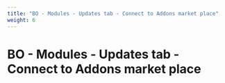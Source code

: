 ```yaml
---
title: "BO - Modules - Updates tab - Connect to Addons market place"
weight: 6
---
```


# BO - Modules - Updates tab - Connect to Addons market place
